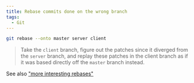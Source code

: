 ```yaml
---
title: Rebase commits done on the wrong branch
tags:
  - Git
---
```


```sh
git rebase --onto master server client
```

> Take the `client` branch, figure out the patches since it diverged from the `server` branch, and replay these patches in the client branch as if it was based directly off the `master` branch instead.

See also ["more interesting rebases"](https://git-scm.com/book/en/v2/Git-Branching-Rebasing#_more_interesting_rebases)
